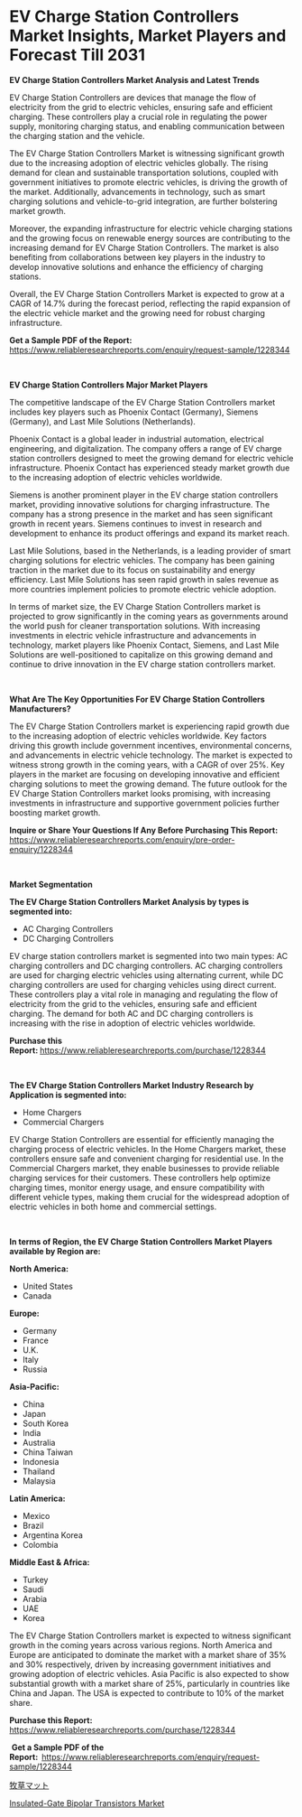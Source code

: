 <p><h1>EV Charge Station Controllers Market Insights, Market Players and Forecast Till 2031</h1></p><p><strong>EV Charge Station Controllers Market Analysis and Latest Trends</strong></p>
<p><p>EV Charge Station Controllers are devices that manage the flow of electricity from the grid to electric vehicles, ensuring safe and efficient charging. These controllers play a crucial role in regulating the power supply, monitoring charging status, and enabling communication between the charging station and the vehicle.</p><p>The EV Charge Station Controllers Market is witnessing significant growth due to the increasing adoption of electric vehicles globally. The rising demand for clean and sustainable transportation solutions, coupled with government initiatives to promote electric vehicles, is driving the growth of the market. Additionally, advancements in technology, such as smart charging solutions and vehicle-to-grid integration, are further bolstering market growth.</p><p>Moreover, the expanding infrastructure for electric vehicle charging stations and the growing focus on renewable energy sources are contributing to the increasing demand for EV Charge Station Controllers. The market is also benefiting from collaborations between key players in the industry to develop innovative solutions and enhance the efficiency of charging stations.</p><p>Overall, the EV Charge Station Controllers Market is expected to grow at a CAGR of 14.7% during the forecast period, reflecting the rapid expansion of the electric vehicle market and the growing need for robust charging infrastructure.</p></p>
<p><strong>Get a Sample PDF of the Report:&nbsp;</strong> <a href="https://www.reliableresearchreports.com/enquiry/request-sample/1228344">https://www.reliableresearchreports.com/enquiry/request-sample/1228344</a></p>
<p>&nbsp;</p>
<p><strong>EV Charge Station Controllers Major Market Players</strong></p>
<p><p>The competitive landscape of the EV Charge Station Controllers market includes key players such as Phoenix Contact (Germany), Siemens (Germany), and Last Mile Solutions (Netherlands). </p><p>Phoenix Contact is a global leader in industrial automation, electrical engineering, and digitalization. The company offers a range of EV charge station controllers designed to meet the growing demand for electric vehicle infrastructure. Phoenix Contact has experienced steady market growth due to the increasing adoption of electric vehicles worldwide.</p><p>Siemens is another prominent player in the EV charge station controllers market, providing innovative solutions for charging infrastructure. The company has a strong presence in the market and has seen significant growth in recent years. Siemens continues to invest in research and development to enhance its product offerings and expand its market reach.</p><p>Last Mile Solutions, based in the Netherlands, is a leading provider of smart charging solutions for electric vehicles. The company has been gaining traction in the market due to its focus on sustainability and energy efficiency. Last Mile Solutions has seen rapid growth in sales revenue as more countries implement policies to promote electric vehicle adoption.</p><p>In terms of market size, the EV Charge Station Controllers market is projected to grow significantly in the coming years as governments around the world push for cleaner transportation solutions. With increasing investments in electric vehicle infrastructure and advancements in technology, market players like Phoenix Contact, Siemens, and Last Mile Solutions are well-positioned to capitalize on this growing demand and continue to drive innovation in the EV charge station controllers market.</p></p>
<p>&nbsp;</p>
<p><strong>What Are The Key Opportunities For EV Charge Station Controllers Manufacturers?</strong></p>
<p><p>The EV Charge Station Controllers market is experiencing rapid growth due to the increasing adoption of electric vehicles worldwide. Key factors driving this growth include government incentives, environmental concerns, and advancements in electric vehicle technology. The market is expected to witness strong growth in the coming years, with a CAGR of over 25%. Key players in the market are focusing on developing innovative and efficient charging solutions to meet the growing demand. The future outlook for the EV Charge Station Controllers market looks promising, with increasing investments in infrastructure and supportive government policies further boosting market growth.</p></p>
<p><strong>Inquire or Share Your Questions If Any Before Purchasing This Report:</strong> <a href="https://www.reliableresearchreports.com/enquiry/pre-order-enquiry/1228344">https://www.reliableresearchreports.com/enquiry/pre-order-enquiry/1228344</a></p>
<p>&nbsp;</p>
<p><strong>Market Segmentation</strong></p>
<p><strong>The EV Charge Station Controllers Market Analysis by types is segmented into:</strong></p>
<p><ul><li>AC Charging Controllers</li><li>DC Charging Controllers</li></ul></p>
<p><p>EV charge station controllers market is segmented into two main types: AC charging controllers and DC charging controllers. AC charging controllers are used for charging electric vehicles using alternating current, while DC charging controllers are used for charging vehicles using direct current. These controllers play a vital role in managing and regulating the flow of electricity from the grid to the vehicles, ensuring safe and efficient charging. The demand for both AC and DC charging controllers is increasing with the rise in adoption of electric vehicles worldwide.</p></p>
<p><strong>Purchase this Report:&nbsp;</strong><a href="https://www.reliableresearchreports.com/purchase/1228344">https://www.reliableresearchreports.com/purchase/1228344</a></p>
<p>&nbsp;</p>
<p><strong>The EV Charge Station Controllers Market Industry Research by Application is segmented into:</strong></p>
<p><ul><li>Home Chargers</li><li>Commercial Chargers</li></ul></p>
<p><p>EV Charge Station Controllers are essential for efficiently managing the charging process of electric vehicles. In the Home Chargers market, these controllers ensure safe and convenient charging for residential use. In the Commercial Chargers market, they enable businesses to provide reliable charging services for their customers. These controllers help optimize charging times, monitor energy usage, and ensure compatibility with different vehicle types, making them crucial for the widespread adoption of electric vehicles in both home and commercial settings.</p></p>
<p>&nbsp;</p>
<p><strong>In terms of Region, the EV Charge Station Controllers Market Players available by Region are:</strong></p>
<p>
    <p> <strong> North America: </strong>
        <ul>
            <li>United States</li>
            <li>Canada</li>
        </ul>
        </p> 
    <p> <strong> Europe: </strong>
        <ul>
            <li>Germany</li>
            <li>France</li>
            <li>U.K.</li>
            <li>Italy</li>
            <li>Russia</li>
        </ul>
        </p> 
    <p> <strong> Asia-Pacific: </strong>
        <ul>
            <li>China</li>
            <li>Japan</li>
            <li>South Korea</li>
            <li>India</li>
            <li>Australia</li>
            <li>China Taiwan</li>
            <li>Indonesia</li>
            <li>Thailand</li>
            <li>Malaysia</li>
        </ul>
        </p> 
    <p> <strong> Latin America: </strong>
        <ul>
            <li>Mexico</li>
            <li>Brazil</li>
            <li>Argentina Korea</li>
            <li>Colombia</li>
        </ul>
        </p> 
    <p> <strong> Middle East & Africa: </strong>
        <ul>
            <li>Turkey</li>
            <li>Saudi</li>
            <li>Arabia</li>
            <li>UAE</li>
            <li>Korea</li>
        </ul>
    </p>
    </p>
<p><p>The EV Charge Station Controllers market is expected to witness significant growth in the coming years across various regions. North America and Europe are anticipated to dominate the market with a market share of 35% and 30% respectively, driven by increasing government initiatives and growing adoption of electric vehicles. Asia Pacific is also expected to show substantial growth with a market share of 25%, particularly in countries like China and Japan. The USA is expected to contribute to 10% of the market share.</p></p>
<p><strong>Purchase this Report: </strong><a href="https://www.reliableresearchreports.com/purchase/1228344">https://www.reliableresearchreports.com/purchase/1228344</a></p>
<p>&nbsp;<strong>Get a Sample PDF of the Report:&nbsp;&nbsp;</strong><a href="https://www.reliableresearchreports.com/enquiry/request-sample/1228344">https://www.reliableresearchreports.com/enquiry/request-sample/1228344</a></p>
<p><strong></strong></p>
<p><p><a href="https://github.com/mohamedbakry57/Market-Research-Report-List-3/blob/main/788949313360.md">牧草マット</a></p><p><a href="https://github.com/JameTravis/Market-Research-Report-List-4/blob/main/insulated-gate-bipolar-transistors-market.md">Insulated-Gate Bipolar Transistors Market</a></p></p>